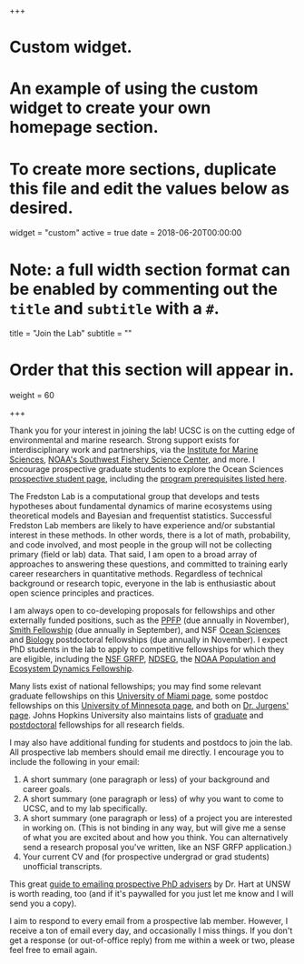 +++
# Custom widget.
# An example of using the custom widget to create your own homepage section.
# To create more sections, duplicate this file and edit the values below as desired.
widget = "custom"
active = true
date = 2018-06-20T00:00:00

# Note: a full width section format can be enabled by commenting out the `title` and `subtitle` with a `#`.
title = "Join the Lab"
subtitle = ""

# Order that this section will appear in.
weight = 60

+++

Thank you for your interest in joining the lab! UCSC is on the cutting edge of environmental and marine research. Strong support exists for interdisciplinary work and partnerships, via the [Institute for Marine Sciences](https://ims.ucsc.edu/), [NOAA's Southwest Fishery Science Center](https://www.fisheries.noaa.gov/about/southwest-fisheries-science-center), and more. I encourage prospective graduate students to explore the Ocean Sciences [prospective student page](https://oceansci.ucsc.edu/about/prosp-student-resources.html), including the [program prerequisites listed here](https://catalog.ucsc.edu/Current/General-Catalog/Academic-Units/Physical-and-Biological-Sciences-Division/Ocean-Sciences).

The Fredston Lab is a computational group that develops and tests hypotheses about fundamental dynamics of marine ecosystems using theoretical models and Bayesian and frequentist statistics. Successful Fredston Lab members are likely to have experience and/or substantial interest in these methods. In other words, there is a lot of math, probability, and code involved, and most people in the group will not be collecting primary (field or lab) data. That said, I am open to a broad array of approaches to answering these questions, and committed to training early career researchers in quantitative methods. Regardless of technical background or research topic, everyone in the lab is enthusiastic about open science principles and practices. 

I am always open to co-developing proposals for fellowships and other externally funded positions, such as the [PPFP](https://ppfp.ucop.edu/info/how-to-apply/) (due annually in November), [Smith Fellowship](https://conbio.org/mini-sites/smith-fellows) (due annually in September), and NSF [Ocean Sciences](https://new.nsf.gov/funding/opportunities/ocean-sciences-postdoctoral-research-fellowships-0) and [Biology](https://new.nsf.gov/funding/opportunities/postdoctoral-research-fellowships-biology-prfb) postdoctoral fellowships (due annually in November). I expect PhD students in the lab to apply to competitive fellowships for which they are eligible, including the [NSF GRFP](https://www.nsfgrfp.org/), [NDSEG](https://ndseg.org/), the [NOAA Population and Ecosystem Dynamics Fellowship](https://seagrant.noaa.gov/NMFS-SG-Fellowship). 

Many lists exist of national fellowships; you may find some relevant graduate fellowships on this [University of Miami page](https://graduate.rsmas.miami.edu/phd-and-ms-programs/ocean-sciences/national-fellowships-awards/index.html), some postdoc fellowships on this [University of Minnesota page](https://cbs.umn.edu/academics/departments/eeb/postdocs/opportunities), and both on [Dr. Jurgens' page](https://jurgenslab.com/grad-postdoc-funding/). Johns Hopkins University also maintains lists of [graduate](https://research.jhu.edu/rdt/funding-opportunities/graduate/) and [postdoctoral](https://research.jhu.edu/rdt/funding-opportunities/postdoctoral/) fellowships for all research fields. 

I may also have additional funding for students and postdocs to join the lab. All prospective lab members should email me directly. I encourage you to include the following in your email:

1. A short summary (one paragraph or less) of your background and career goals.
1. A short summary (one paragraph or less) of why you want to come to UCSC, and to my lab specifically. 
1. A short summary (one paragraph or less) of a project you are interested in working on. (This is not binding in any way, but will give me a sense of what you are excited about and how you think. You can alternatively send a research proposal you've written, like an NSF GRFP application.)
1. Your current CV and (for prospective undergrad or grad students) unofficial transcripts. 

This great [guide to emailing prospective PhD advisers](https://doi.org/10.1038/d41586-023-00786-8) by Dr. Hart at UNSW is worth reading, too (and if it's paywalled for you just let me know and I will send you a copy).

I aim to respond to every email from a prospective lab member. However, I receive a ton of email every day, and occasionally I miss things. If you don't get a response (or out-of-office reply) from me within a week or two, please feel free to email again. 
